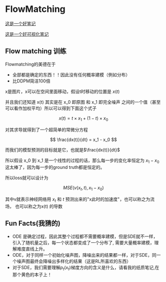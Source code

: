 # FlowMatching 

[这是一个好笔记](https://zhuanlan.zhihu.com/p/16113190076)

[这是一个好可视化笔记](https://zhuanlan.zhihu.com/p/677154173)


## Flow matching 训练

Flowmatching的美德在于

* 全部都是确定的东西！！因此没有任何概率建模（例如分布）
* 比DDPM简洁100倍


x是图片，x可以在空间里面移动，假设t时移动的位置是 $x(t)$

并且我们还知道 x(t) 其实是在 x_0 即原图 和 x_1 即完全噪声 之间的一个值（甚至可以看作加权平均）所以可以得到下面这个式子

$$ x(t) = t \times x_1  + (1-t) \times x_0 $$

对其求导就得到了一个超简单的常微分方程

$$
\frac{dx(t)}{dt} = x_1 - x_0
$$

而我们的模型预测的目标就是它，也就是$\frac{dx(t)}{dt}$

所以假设 x_0 到 x_1 是一个线性的过程的话，那么每一步的变化率恒定为 $x_1 - x_0$ 这太棒了，因为每一步的ground truth都是恒定的。

所以loss就可以设计为


$$ MSE(v(x_t,t) , x_1 - x_0 )$$

其中v就表示神经网络用 $x_t$ 和 $t$ 预测出来的"x此时的加速度"，也可以称之为流场， 也可以称之为x(t) 的导数 




## Fun Facts(我猜的)

* ODE 是确定过程，因此其整个过程都不需要概率建模，但是SDE就不一样，引入了随机量之后，每一个状态都变成了一个分布了, 需要大量概率建模，理解难度直线上升。
* ODE，对于同样一个初始化噪声图，降噪出来的结果都一样，对于SDE，同一个噪声图最终会降噪出多样化的结果（这是RL所喜欢的东西）
* 对于SDE，我们需要理解$p_t(x_t)$梯度方向的含义是什么，请看我的纸质笔记,在那个黄色的本子上！